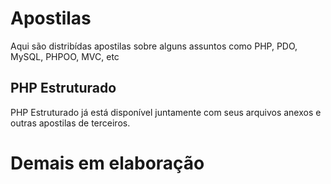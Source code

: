# Apostilas

Aqui são distribídas apostilas sobre alguns assuntos como PHP, PDO, MySQL, PHPOO, MVC, etc

## PHP Estruturado

PHP Estruturado já está disponível juntamente com seus arquivos anexos e outras apostilas de terceiros.

# Demais em elaboração


